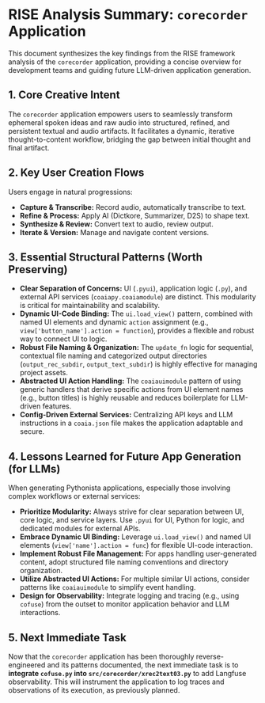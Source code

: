 # RISE Analysis Summary: `corecorder` Application

This document synthesizes the key findings from the RISE framework analysis of the `corecorder` application, providing a concise overview for development teams and guiding future LLM-driven application generation.

## 1. Core Creative Intent

The `corecorder` application empowers users to seamlessly transform ephemeral spoken ideas and raw audio into structured, refined, and persistent textual and audio artifacts. It facilitates a dynamic, iterative thought-to-content workflow, bridging the gap between initial thought and final artifact.

## 2. Key User Creation Flows

Users engage in natural progressions:
-   **Capture & Transcribe:** Record audio, automatically transcribe to text.
-   **Refine & Process:** Apply AI (Dictkore, Summarizer, D2S) to shape text.
-   **Synthesize & Review:** Convert text to audio, review output.
-   **Iterate & Version:** Manage and navigate content versions.

## 3. Essential Structural Patterns (Worth Preserving)

-   **Clear Separation of Concerns:** UI (`.pyui`), application logic (`.py`), and external API services (`coaiapy.coaiamodule`) are distinct. This modularity is critical for maintainability and scalability.
-   **Dynamic UI-Code Binding:** The `ui.load_view()` pattern, combined with named UI elements and dynamic `action` assignment (e.g., `view['button_name'].action = function`), provides a flexible and robust way to connect UI to logic.
-   **Robust File Naming & Organization:** The `update_fn` logic for sequential, contextual file naming and categorized output directories (`output_rec_subdir`, `output_text_subdir`) is highly effective for managing project assets.
-   **Abstracted UI Action Handling:** The `coaiauimodule` pattern of using generic handlers that derive specific actions from UI element names (e.g., button titles) is highly reusable and reduces boilerplate for LLM-driven features.
-   **Config-Driven External Services:** Centralizing API keys and LLM instructions in a `coaia.json` file makes the application adaptable and secure.

## 4. Lessons Learned for Future App Generation (for LLMs)

When generating Pythonista applications, especially those involving complex workflows or external services:
-   **Prioritize Modularity:** Always strive for clear separation between UI, core logic, and service layers. Use `.pyui` for UI, Python for logic, and dedicated modules for external APIs.
-   **Embrace Dynamic UI Binding:** Leverage `ui.load_view()` and named UI elements (`view['name'].action = func`) for flexible UI-code interaction.
-   **Implement Robust File Management:** For apps handling user-generated content, adopt structured file naming conventions and directory organization.
-   **Utilize Abstracted UI Actions:** For multiple similar UI actions, consider patterns like `coaiauimodule` to simplify event handling.
-   **Design for Observability:** Integrate logging and tracing (e.g., using `cofuse`) from the outset to monitor application behavior and LLM interactions.

## 5. Next Immediate Task

Now that the `corecorder` application has been thoroughly reverse-engineered and its patterns documented, the next immediate task is to **integrate `cofuse.py` into `src/corecorder/xrec2text03.py`** to add Langfuse observability. This will instrument the application to log traces and observations of its execution, as previously planned.